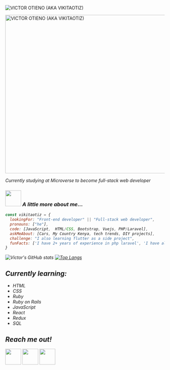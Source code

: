 ![VICTOR OTIENO (AKA VIKITAOTIZ)](https://user-images.githubusercontent.com/42869046/114173584-1093a400-9940-11eb-92b5-e202fa59f8b8.png)

<img src="https://user-images.githubusercontent.com/42869046/114173584-1093a400-9940-11eb-92b5-e202fa59f8b8.png" width="1000" height="500" alt="VICTOR OTIENO (AKA VIKITAOTIZ)">
<p><em>Currently studying at Microverse to become full-stack web developer</p>

### <img src="https://lh3.googleusercontent.com/proxy/xg119N9vDTabWvtb8vqn4XgtMCtMvMqITgXDFpufnHbzIjGw87sasamQaNFOCKa4VCDiJt08IyEV3a4rZj7P1gdeC6ktBx0u3Q" width="50"> A little more about me...  

```javascript
const vikitaotiz = {
  lookingFor: "Front-end developer" || "Full-stack web developer",
  pronouns: ["he"],
  code: [JavaScript,  HTML/CSS, Bootstrap, Vuejs, PHP/Laravel],
  askMeAbout: [Cars, My Country Kenya, tech trends, DIY projects],
  challenge: "I also learning flutter as a side project",
  funFacts: ['I have 2+ years of experience in php laravel', 'I have also worked with vuejs, vuetify and nuxtjs']
}
```

![Victor's GitHub stats](https://github-readme-stats.vercel.app/api?username=vikitaotiz&show_icons=true&theme=radical)
[![Top Langs](https://github-readme-stats.vercel.app/api/top-langs/?username=vikitaotiz)](https://github.com/vikitaotiz/github-readme-stats)

## Currently learning:
<ul>
  <li>HTML</li>
  <li>CSS</li>
  <li>Ruby</li>
  <li>Ruby on Rails</li>
  <li>JavaScript</li>
  <li>React</li>
  <li>Redux</li>
  <li>SQL</li>
</ul>

## Reach me out!

<a href="https://www.linkedin.com/in/victor-otieno-22ba7773/"><img align="center" height="50px" width="50px" src="https://freepngimg.com/download/linkedin/69408-business-icons-symbol-linkedin-computer-logo-icon.png"></a>
<a href="https://twitter.com/victoro29641869"><img align="center" height="50px" width="50px" src="https://icons-for-free.com/iconfiles/png/512/logo+twitter+twitter+logo+icon-1320167831451644641.png"></a>
<a href="mailto:victorotieno598@gmail.com"><img align="center" height="50px" width="50px" src="https://www.freepngimg.com/download/gmail/68253-icons-by-computer-inbox-android-email-gmail.png"></a>

